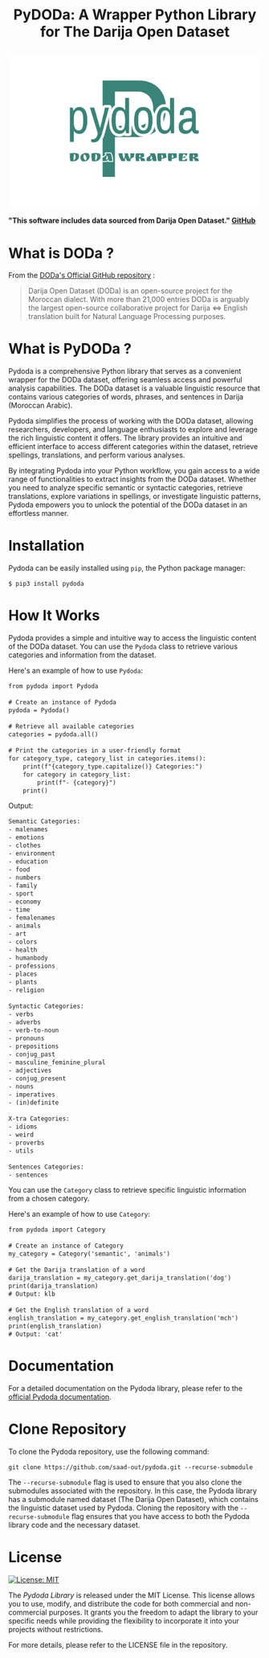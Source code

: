 # <p align="center">PyDODa: A Wrapper Python Library for The Darija Open Dataset</p>

<p align="center">
  <img src="https://github.com/saad-out/pydoda/blob/main/docs/images/pydoda_logo-removebg-preview.png" style="width:500px;"/>
</p>

**"This software includes data sourced from Darija Open Dataset." [GitHub](https://github.com/darija-open-dataset/dataset)**

# What is DODa ?
From the [DODa's Official GitHub repository](https://github.com/darija-open-dataset/dataset) :
> Darija Open Dataset (DODa) is an open-source project for the Moroccan dialect. With more than 21,000 entries DODa is arguably the largest open-source collaborative project for Darija <=> English translation built for Natural Language Processing purposes.
>

# What is PyDODa ?
Pydoda is a comprehensive Python library that serves as a convenient wrapper for the DODa dataset, offering seamless access and powerful analysis capabilities. The DODa dataset is a valuable linguistic resource that contains various categories of words, phrases, and sentences in Darija (Moroccan Arabic).

Pydoda simplifies the process of working with the DODa dataset, allowing researchers, developers, and language enthusiasts to explore and leverage the rich linguistic content it offers. The library provides an intuitive and efficient interface to access different categories within the dataset, retrieve spellings, translations, and perform various analyses.

By integrating Pydoda into your Python workflow, you gain access to a wide range of functionalities to extract insights from the DODa dataset. Whether you need to analyze specific semantic or syntactic categories, retrieve translations, explore variations in spellings, or investigate linguistic patterns, Pydoda empowers you to unlock the potential of the DODa dataset in an effortless manner.

# Installation
Pydoda can be easily installed using `pip`, the Python package manager:
```
$ pip3 install pydoda
```

# How It Works
Pydoda provides a simple and intuitive way to access the linguistic content of the DODa dataset. You can use the `Pydoda` class to retrieve various categories and information from the dataset.

Here's an example of how to use `Pydoda`:
```
from pydoda import Pydoda

# Create an instance of Pydoda
pydoda = Pydoda()

# Retrieve all available categories
categories = pydoda.all()

# Print the categories in a user-friendly format
for category_type, category_list in categories.items():
    print(f"{category_type.capitalize()} Categories:")
    for category in category_list:
        print(f"- {category}")
    print()
```
Output:
```
Semantic Categories:
- malenames
- emotions
- clothes
- environment
- education
- food
- numbers
- family
- sport
- economy
- time
- femalenames
- animals
- art
- colors
- health
- humanbody
- professions
- places
- plants
- religion

Syntactic Categories:
- verbs
- adverbs
- verb-to-noun
- pronouns
- prepositions
- conjug_past
- masculine_feminine_plural
- adjectives
- conjug_present
- nouns
- imperatives
- (in)definite

X-tra Categories:
- idioms
- weird
- proverbs
- utils

Sentences Categories:
- sentences
```

You can use the `Category` class to retrieve specific linguistic information from a chosen category.

Here's an example of how to use `Category`:
```
from pydoda import Category

# Create an instance of Category
my_category = Category('semantic', 'animals')

# Get the Darija translation of a word
darija_translation = my_category.get_darija_translation('dog')
print(darija_translation)
# Output: klb

# Get the English translation of a word
english_translation = my_category.get_english_translation('mch')
print(english_translation)
# Output: 'cat'
```

# Documentation
For a detailed documentation on the Pydoda library, please refer to the [official Pydoda documentation](https://saad-out.github.io/pydoda/).

# Clone Repository
To clone the Pydoda repository, use the following command:
```
git clone https://github.com/saad-out/pydoda.git --recurse-submodule
```
The `--recurse-submodule` flag is used to ensure that you also clone the submodules associated with the repository. In this case, the Pydoda library has a submodule named dataset (The Darija Open Dataset), which contains the linguistic dataset used by Pydoda. Cloning the repository with the `--recurse-submodule` flag ensures that you have access to both the Pydoda library code and the necessary dataset.

# License
[![License: MIT](https://img.shields.io/badge/License-MIT-yellow.svg)](https://opensource.org/licenses/MIT)

The *Pydoda Library* is released under the MIT License. This license allows you to use, modify, and distribute the code for both commercial and non-commercial purposes. It grants you the freedom to adapt the library to your specific needs while providing the flexibility to incorporate it into your projects without restrictions.

For more details, please refer to the LICENSE file in the repository.
